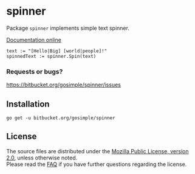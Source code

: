 spinner
=======

Package `spinner` implements simple text spinner.

[Documentation online](http://godoc.org/bitbucket.org/gosimple/spinner)

	text := "[Hello|Big] [world|people]!"
	spinnedText := spinner.Spin(text)

### Requests or bugs? 
<https://bitbucket.org/gosimple/spinner/issues>

## Installation

	go get -u bitbucket.org/gosimple/spinner

## License

The source files are distributed under the 
[Mozilla Public License, version 2.0](http://mozilla.org/MPL/2.0/),
unless otherwise noted.  
Please read the [FAQ](http://www.mozilla.org/MPL/2.0/FAQ.html)
if you have further questions regarding the license.
